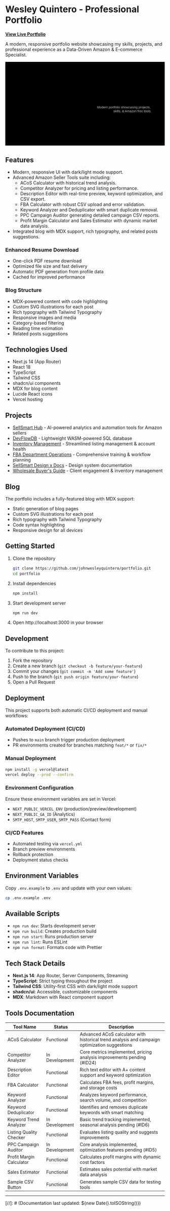 # Wesley Quintero - Professional Portfolio

**[View Live Portfolio](https://wesleyquintero.vercel.app/)**

A modern, responsive portfolio website showcasing my skills, projects, and professional experience as a Data-Driven Amazon & E-commerce Specialist.

![Portfolio Preview](public/portfolio-preview.svg)

## Features

- Modern, responsive UI with dark/light mode support.
- Advanced Amazon Seller Tools suite including:
  - ACoS Calculator with historical trend analysis.
  - Competitor Analyzer for pricing and listing performance.
  - Description Editor with real-time preview, keyword optimization, and CSV export.
  - FBA Calculator with robust CSV upload and error validation.
  - Keyword Analyzer and Deduplicator with smart duplicate removal.
  - PPC Campaign Auditor generating detailed campaign CSV reports.
  - Profit Margin Calculator and Sales Estimator with dynamic market data analysis.
- Integrated blog with MDX support, rich typography, and related posts suggestions.

### Enhanced Resume Download

- One-click PDF resume download
- Optimized file size and fast delivery
- Automatic PDF generation from profile data
- Cached for improved performance

### Blog Structure

- MDX-powered content with code highlighting
- Custom SVG illustrations for each post
- Rich typography with Tailwind Typography
- Responsive images and media
- Category-based filtering
- Reading time estimation
- Related posts suggestions

## Technologies Used

- Next.js 14 (App Router)
- React 18
- TypeScript
- Tailwind CSS
- shadcn/ui components
- MDX for blog content
- Lucide React icons
- Vercel hosting

## Projects

- [SellSmart Hub](https://sellsmart-hub.vercel.app/) - AI-powered analytics and automation tools for Amazon sellers
- [DevFlowDB](https://devflowdb.vercel.app/) - Lightweight WASM-powered SQL database
- [Inventory Management](https://sellsmart-docs.vercel.app/) - Streamlined listing management & account health
- [FBA Department Operations](https://sellsmart-docs.vercel.app/) - Comprehensive training & workflow planning
- [SellSmart Design x Docs](https://sellsmart-docs.vercel.app/) - Design system documentation
- [Wholesale Buyer's Guide](https://sellsmart-docs.vercel.app/) - Client engagement & inventory management

## Blog

The portfolio includes a fully-featured blog with MDX support:

- Static generation of blog pages
- Custom SVG illustrations for each post
- Rich typography with Tailwind Typography
- Code syntax highlighting
- Responsive design for all devices

## Getting Started

1. Clone the repository

   ```bash
   git clone https://github.com/johnwesleyquintero/portfolio.git
   cd portfolio
   ```

2. Install dependencies

   ```bash
   npm install
   ```

3. Start development server

   ```bash
   npm run dev
   ```

4. Open http://localhost:3000 in your browser

## Development

To contribute to this project:

1. Fork the repository
2. Create a new branch (`git checkout -b feature/your-feature`)
3. Commit your changes (`git commit -m 'Add some feature'`)
4. Push to the branch (`git push origin feature/your-feature`)
5. Open a Pull Request

## Deployment

This project supports both automatic CI/CD deployment and manual workflows:

### Automated Deployment (CI/CD)

- Pushes to `main` branch trigger production deployment
- PR environments created for branches matching `feat/*` or `fix/*`

### Manual Deployment

```bash
npm install -g vercel@latest
vercel deploy --prod --confirm
```

### Environment Configuration

Ensure these environment variables are set in Vercel:

- `NEXT_PUBLIC_VERCEL_ENV` (production/preview/development)
- `NEXT_PUBLIC_GA_ID` (Analytics)
- `SMTP_HOST`, `SMTP_USER`, `SMTP_PASS` (Contact form)

### CI/CD Features

- Automated testing via `vercel.yml`
- Branch preview environments
- Rollback protection
- Deployment status checks

## Environment Variables

Copy `.env.example` to `.env` and update with your own values:

```bash
cp .env.example .env
```

## Available Scripts

- `npm run dev`: Starts development server
- `npm run build`: Creates production build
- `npm run start`: Runs production server
- `npm run lint`: Runs ESLint
- `npm run format`: Formats code with Prettier

## Tech Stack Details

- **Next.js 14**: App Router, Server Components, Streaming
- **TypeScript**: Strict typing throughout the project
- **Tailwind CSS**: Utility-first CSS with dark/light mode support
- **shadcn/ui**: Accessible, customizable components
- **MDX**: Markdown with React component support

## Tools Documentation

| Tool Name                | Status         | Description                                                                                   |
| ------------------------ | -------------- | --------------------------------------------------------------------------------------------- |
| ACoS Calculator          | Functional     | Advanced ACoS calculator with historical trend analysis and campaign optimization suggestions |
| Competitor Analyzer      | In Development | Core metrics implemented, pricing analysis improvements pending (#ID24)                       |
| Description Editor       | Functional     | Rich text editor with A+ content support and keyword optimization                             |
| FBA Calculator           | Functional     | Calculates FBA fees, profit margins, and storage costs                                        |
| Keyword Analyzer         | Functional     | Analyzes keyword performance, search volume, and competition                                  |
| Keyword Deduplicator     | Functional     | Identifies and removes duplicate keywords with smart matching                                 |
| Keyword Trend Analyzer   | In Development | Basic trend tracking implemented, seasonal analysis pending (#ID6)                            |
| Listing Quality Checker  | Functional     | Evaluates listing quality and suggests improvements                                           |
| PPC Campaign Auditor     | In Development | Core analysis implemented, optimization features pending (#ID5)                               |
| Profit Margin Calculator | Functional     | Calculates profit margins with dynamic cost factors                                           |
| Sales Estimator          | Functional     | Estimates sales potential with market data analysis                                           |
| Sample CSV Button        | Functional     | Generates sample CSV data for testing tools                                                   |

---

[//]: # (Documentation last updated: ${new Date().toISOString()})
